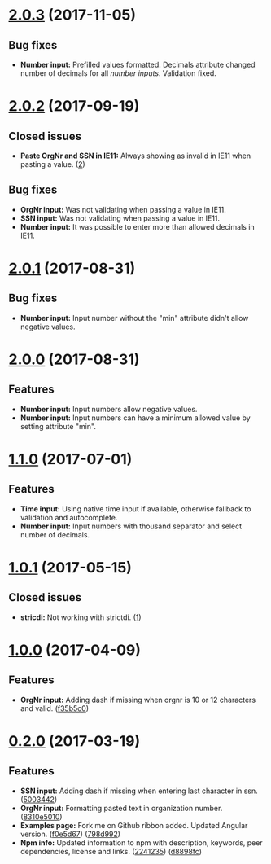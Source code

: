 <a name="2.0.3"></a>
# [2.0.3](https://github.com/FlaxHaxx/angular-input-types/compare/2.0.2...2.0.3) (2017-11-05)

## Bug fixes
* **Number input:** Prefilled values formatted. Decimals attribute changed number of decimals for all *number inputs*. Validation fixed.

<a name="2.0.2"></a>
# [2.0.2](https://github.com/FlaxHaxx/angular-input-types/compare/2.0.1...2.0.2) (2017-09-19)

## Closed issues
* **Paste OrgNr and SSN in IE11:** Always showing as invalid in IE11 when pasting a value. ([2](https://github.com/FlaxHaxx/angular-input-types/issues/2))

## Bug fixes
* **OrgNr input:** Was not validating when passing a value in IE11.
* **SSN input:** Was not validating when passing a value in IE11.
* **Number input:** It was possible to enter more than allowed decimals in IE11.

<a name="2.0.1"></a>
# [2.0.1](https://github.com/FlaxHaxx/angular-input-types/compare/2.0.0...2.0.1) (2017-08-31)

## Bug fixes
* **Number input:** Input number without the "min" attribute didn't allow negative values.

<a name="2.0.0"></a>
# [2.0.0](https://github.com/FlaxHaxx/angular-input-types/compare/1.1.0...2.0.0) (2017-08-31)

## Features
* **Number input:** Input numbers allow negative values.
* **Number input:** Input numbers can have a minimum allowed value by setting attribute "min".

<a name="1.1.0"></a>
# [1.1.0](https://github.com/FlaxHaxx/angular-input-types/compare/1.0.1...1.1.0) (2017-07-01)

## Features
* **Time input:** Using native time input if available, otherwise fallback to validation and autocomplete.
* **Number input:** Input numbers with thousand separator and select number of decimals.

<a name="1.0.1"></a>
# [1.0.1](https://github.com/FlaxHaxx/angular-input-types/compare/1.0.0...1.0.1) (2017-05-15)

## Closed issues
* **stricdi:** Not working with strictdi. ([1](https://github.com/FlaxHaxx/angular-input-types/issues/1))

<a name="1.0.0"></a>
# [1.0.0](https://github.com/FlaxHaxx/angular-input-types/compare/0.2.0...1.0.0) (2017-04-09)

## Features
* **OrgNr input:** Adding dash if missing when orgnr is 10 or 12 characters and valid. ([f35b5c0](https://github.com/FlaxHaxx/angular-input-types/commit/f35b5c0))

<a name="0.2.0"></a>
# [0.2.0](https://github.com/FlaxHaxx/angular-input-types/compare/0.1.0...0.2.0) (2017-03-19)

## Features
* **SSN input:** Adding dash if missing when entering last character in ssn. ([5003442](https://github.com/FlaxHaxx/angular-input-types/commit/5003442))
* **OrgNr input:** Formatting pasted text in organization number. ([8310e5010](https://github.com/FlaxHaxx/angular-input-types/commit/8310e5010))
* **Examples page:** Fork me on Github ribbon added. Updated Angular version. ([f0e5d67](https://github.com/FlaxHaxx/angular-input-types/commit/f0e5d67)) ([798d992](https://github.com/FlaxHaxx/angular-input-types/commit/798d992))
* **Npm info:** Updated information to npm with description, keywords, peer dependencies, license and links. ([2241235](https://github.com/FlaxHaxx/angular-input-types/commit/2241235)) ([d8898fc](https://github.com/FlaxHaxx/angular-input-types/commit/d8898fc))
